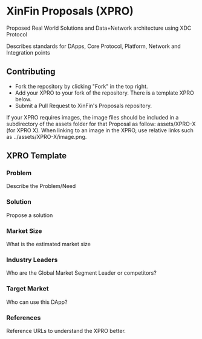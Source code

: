 # XinFin Proposals (XPRO)
Proposed Real World Solutions and Data+Network architecture using XDC Protocol 

Describes standards for DApps, Core Protocol, Platform, Network and Integration points

## Contributing
- Fork the repository by clicking "Fork" in the top right.
- Add your XPRO to your fork of the repository. There is a template XPRO below.
- Submit a Pull Request to XinFin's Proposals repository.

If your XPRO requires images, the image files should be included in a subdirectory of the assets folder for that Proposal as follow: assets/XPRO-X (for XPRO X). When linking to an image in the XPRO, use relative links such as ../assets/XPRO-X/image.png.

## XPRO Template 

### Problem

Describe the Problem/Need

### Solution

Propose a solution

### Market Size

What is the estimated market size

### Industry Leaders

Who are the Global Market Segment Leader or competitors?

### Target Market

Who can use this DApp?

### References

Reference URLs to understand the XPRO better.
 
